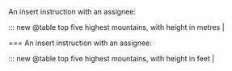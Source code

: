 An insert instruction with an assignee:

::: new @table top five highest mountains, with height in metres |

===
An insert instruction with an assignee:

::: new @table top five highest mountains, with height in feet |
